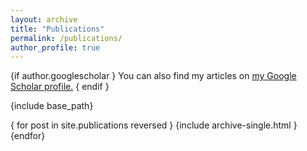 ```yaml
---
layout: archive
title: "Publications"
permalink: /publications/
author_profile: true
---
```


{if author.googlescholar }
  You can also find my articles on <u><a href="{{author.googlescholar}}">my Google Scholar profile</a>.</u>
{ endif }

{include base_path}

{ for post in site.publications reversed }
  {include archive-single.html }
{endfor}
